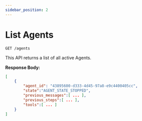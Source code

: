 ```yaml
---
sidebar_position: 2
---
```


# List Agents

`GET /agents`

This API returns a list of all active Agents.

**Response Body:**

```json
[
    {
        "agent_id": "43895600-d333-4d45-97a8-e9c4400405cc",
        "state":"AGENT_STATE_STOPPED",
        "previous_messages":[ ... ],
        "previous_steps":[ ... ],
        "tools":[ ... ]
    }
]
```
